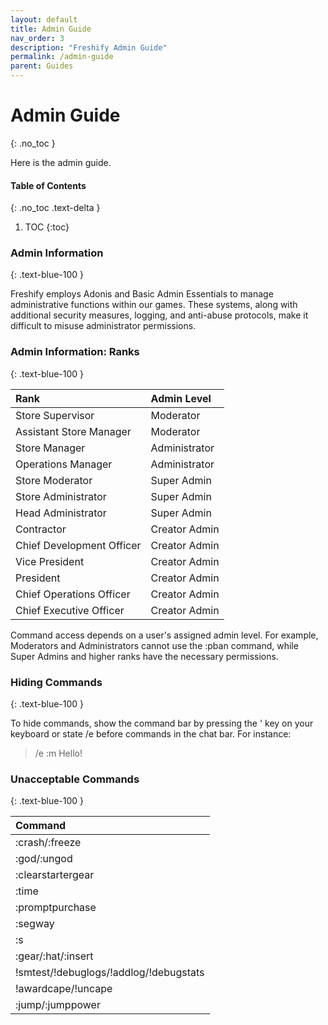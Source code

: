 ```yaml
---
layout: default
title: Admin Guide
nav_order: 3
description: "Freshify Admin Guide"
permalink: /admin-guide
parent: Guides
---
```


# Admin Guide
{: .no_toc }

Here is the admin guide.

#### Table of Contents
{: .no_toc .text-delta }

1. TOC
{:toc}

### Admin Information
{: .text-blue-100 }

Freshify employs Adonis and Basic Admin Essentials to manage administrative functions within our games. These systems, along with additional security measures, logging, and anti-abuse protocols, make it difficult to misuse administrator permissions.

### Admin Information: Ranks
{: .text-blue-100 }

| Rank        | Admin Level         |
|:------------|:--------------------|
| Store Supervisor | Moderator | 
| Assistant Store Manager | Moderator |
| Store Manager | Administrator | 
| Operations Manager | Administrator | 
| Store Moderator | Super Admin |
| Store Administrator | Super Admin |
| Head Administrator | Super Admin |
| Contractor | Creator Admin |
| Chief Development Officer | Creator Admin |
| Vice President | Creator Admin |
| President | Creator Admin |
| Chief Operations Officer | Creator Admin |
| Chief Executive Officer | Creator Admin |

Command access depends on a user's assigned admin level. For example, Moderators and Administrators cannot use the :pban command, while Super Admins and higher ranks have the necessary permissions.

### Hiding Commands
{: .text-blue-100 }

To hide commands, show the command bar by pressing the ' key on your keyboard or state /e before commands in the chat bar. For instance:

> /e :m Hello!

### Unacceptable Commands
{: .text-blue-100 }

| Command     |
|:------------|
| :crash/:freeze |
| :god/:ungod |
| :clearstartergear |
| :time |
| :promptpurchase |
| :segway | 
| :s |
| :gear/:hat/:insert |
| !smtest/!debuglogs/!addlog/!debugstats |
| !awardcape/!uncape | 
| :jump/:jumppower |





